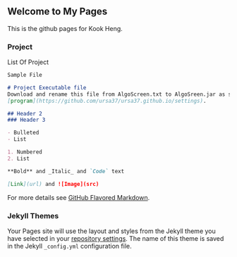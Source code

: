 ## Welcome to My Pages

This is the github pages for Kook Heng.


### Project

List Of Project

```markdown
Sample File

# Project Executable file
Download and rename this file from AlgoScreen.txt to AlgoSreen.jar as some of the browser or antivirus might block the download of  file type .jar.
[program](https://github.com/ursa37/ursa37.github.io/settings). 

## Header 2
### Header 3

- Bulleted
- List

1. Numbered
2. List

**Bold** and _Italic_ and `Code` text

[Link](url) and ![Image](src)
```

For more details see [GitHub Flavored Markdown](https://guides.github.com/features/mastering-markdown/).

### Jekyll Themes

Your Pages site will use the layout and styles from the Jekyll theme you have selected in your [repository settings](https://github.com/ursa37/ursa37.github.io/settings). The name of this theme is saved in the Jekyll `_config.yml` configuration file.

